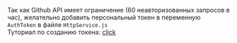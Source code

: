 Так как Github API имеет ограничение (60 неавторизованных запросов в час), 
желательно добавить персональный токен в переменную `AuthToken` в файле `HttpService.js`<br>
Туториал по созданию токена:
[click](https://docs.github.com/en/github/authenticating-to-github/creating-a-personal-access-token)